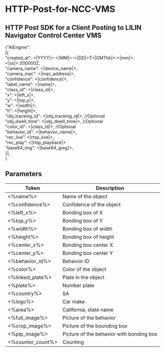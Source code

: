 # HTTP-Post-for-NCC-VMS

## HTTP Post SDK for a Client Posting to LILIN Navigator Control Center VMS <BR>

{"AiEngine": <BR>
[{ <BR>
"created_at": <|YYYY|>-<|MM|>-<|DD|>T<|GMThh|>:<|mm|>:<|ss|>.000000Z, <BR>
  "camera_name": <|device_name|>,  <BR>
  "camera_mac": <|mac_address|>, <BR>
  "confidence": <|confidence|>, <BR>
  "label_name": <|name|>, <BR>
"class_id": <|class_id|>, <BR>
"x": <|left_x|>,  <BR>
"y": <|top_y|>, <BR>
"w": <|width|>, <BR>
"h": <|height|>, <BR>
"obj_tracking_id": <|obj_tracking_id|>,     		//Optional <BR>
"obj_dwell_time": <|obj_dwell_time|>,     		//Optional <BR>
"color_id": <|class_id|>,	       				//Optional <BR>
"behavior_id": <|behavior_name|>, <BR>
“rec_live”: <|rtsp_live|>, <BR>
“rec_play”: <|rtsp_playback|> <BR>
“base64_img”: <|base64_jpeg|>, <BR>
}], <BR>
}  <BR>
## Parameters
| Token | Description |
| ----- | ---------- |
| <%name%> | Name of the object |
| <%confidence%> | Confidence of the object |
| <%left_x%> | Bonding box of X |
| <%top_y%> | Bonding box of Y |
| <%width%> | Bonding box of width |
| <%height%> | Bonding box of height |
| <%center_x%> | Bonding box center X |
| <%center_y%> | Bonding box center Y |
| <%behavior_id%> | Behavior ID |
| <%color%> | Color of the object |
| <%linked_plate%> | Plate in the object |
| <%plate%> | Number plate |
| <%country%> | SA |
| <%logo%> | Car make |
| <%area%> | California, state name |
| <%full_image%> | Picture of the behavior |
| <%crop_image%> | Picture of the bounding box |
| <%pip_image%> | Picture of the behavior with bonding box |
| <%counter_count%> | Counting |
